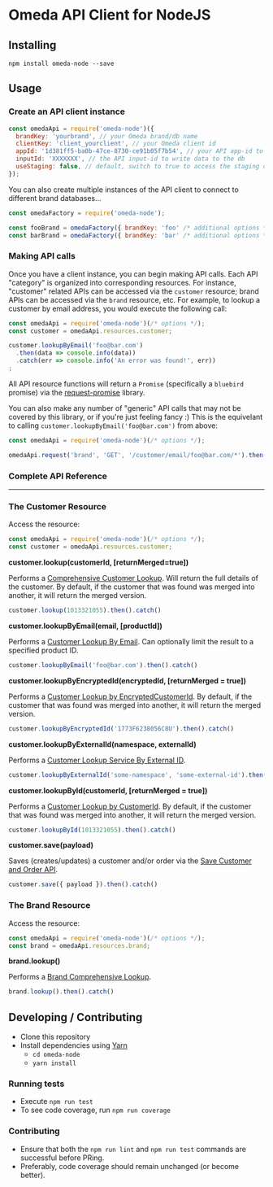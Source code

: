 # Omeda API Client for NodeJS
## Installing
`npm install omeda-node --save`
## Usage
### Create an API client instance
```js
const omedaApi = require('omeda-node')({
  brandKey: 'yourbrand', // your Omeda brand/db name
  clientKey: 'client_yourclient', // your Omeda client id
  appId: '1d381ff5-ba0b-47ce-8730-ce91b05f7b54', // your API app-id to access the brand
  inputId: 'XXXXXXX', // the API input-id to write data to the db
  useStaging: false, // default, switch to true to access the staging db
});
```
You can also create multiple instances of the API client to connect to different brand databases...
```js
const omedaFactory = require('omeda-node');

const fooBrand = omedaFactory({ brandKey: 'foo' /* additional options */ });
const barBrand = omedaFactory({ brandKey: 'bar' /* additional options */ });
```
### Making API calls
Once you have a client instance, you can begin making API calls. Each API "category" is organized into corresponding resources. For instance, "customer" related APIs can be accessed via the `customer` resource; brand APIs can be accessed via the `brand` resource, etc.
For example, to lookup a customer by email address, you would execute the following call:
```js
const omedaApi = require('omeda-node')(/* options */);
const customer = omedaApi.resources.customer;

customer.lookupByEmail('foo@bar.com')
  .then(data => console.info(data))
  .catch(err => console.info('An error was found!', err))
;
```
All API resource functions will return a `Promise` (specifically a `bluebird` promise) via the [request-promise](https://github.com/request/request-promise) library.

You can also make any number of "generic" API calls that may not be covered by this library, or if you're just feeling fancy :) This is the equivelant to calling `customer.lookupByEmail('foo@bar.com')` from above:
```js
const omedaApi = require('omeda-node')(/* options */);

omedaApi.request('brand', 'GET', '/customer/email/foo@bar.com/*').then(/* ... */);
```

### Complete API Reference
---
### The Customer Resource
Access the resource:
```js
const omedaApi = require('omeda-node')(/* options */);
const customer = omedaApi.resources.customer;
```

**customer.lookup(customerId, [returnMerged=true])**

Performs a [Comprehensive Customer Lookup](https://jira.omeda.com/wiki/en/Customer_Comprehensive_Lookup_Service).
Will return the full details of the customer.
By default, if the customer that was found was merged into another, it will return the merged version.
```js
customer.lookup(1013321055).then().catch()
```

**customer.lookupByEmail(email, [productId])**

Performs a [Customer Lookup By Email](https://jira.omeda.com/wiki/en/Customer_Lookup_Service_By_Email). Can optionally limit the result to a specified product ID.
```js
customer.lookupByEmail('foo@bar.com').then().catch()
```

**customer.lookupByEncryptedId(encryptedId, [returnMerged = true])**

Performs a [Customer Lookup by EncryptedCustomerId](https://jira.omeda.com/wiki/en/Customer_Lookup_Service_By_EncryptedCustomerId).
By default, if the customer that was found was merged into another, it will return the merged version.
```js
customer.lookupByEncryptedId('1773F6238056C8U').then().catch()
```

**customer.lookupByExternalId(namespace, externalId)**

Performs a [Customer Lookup Service By External ID](https://jira.omeda.com/wiki/en/Customer_Lookup_Service_By_External_ID).
```js
customer.lookupByExternalId('some-namespace', 'some-external-id').then().catch()
```

**customer.lookupById(customerId, [returnMerged = true])**

Performs a [Customer Lookup by CustomerId](https://jira.omeda.com/wiki/en/Customer_Lookup_Service_By_CustomerId).
By default, if the customer that was found was merged into another, it will return the merged version.
```js
customer.lookupById(1013321055).then().catch()
```

**customer.save(payload)**

Saves (creates/updates) a customer and/or order via the [Save Customer and Order API](https://jira.omeda.com/wiki/en/Save_Customer_and_Order_API).
```js
customer.save({ payload }).then().catch()
```

### The Brand Resource
Access the resource:
```js
const omedaApi = require('omeda-node')(/* options */);
const brand = omedaApi.resources.brand;
```

**brand.lookup()**

Performs a [Brand Comprehensive Lookup](https://jira.omeda.com/wiki/en/Brand_Comprehensive_Lookup_Service).
```js
brand.lookup().then().catch()
```

## Developing / Contributing
- Clone this repository
- Install dependencies using [Yarn](https://yarnpkg.com/en/)
  - `cd omeda-node`
  - `yarn install`
### Running tests
- Execute `npm run test`
- To see code coverage, run `npm run coverage`
### Contributing
- Ensure that both the `npm run lint` and `npm run test` commands are successful before PRing.
- Preferably, code coverage should remain unchanged (or become better).

